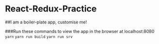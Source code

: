 # React-Redux-Practice

##I am a boiler-plate app, customise me!

###Run these commands to view the app in the browser at localhost:8080
`yarn`
`yarn run build`
`yarn run srv`